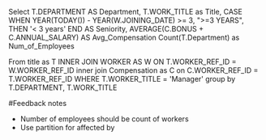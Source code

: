 
Select T.DEPARTMENT AS Department, 
T.WORK_TITLE as Title, 
CASE WHEN YEAR(TODAY()) - YEAR(W.JOINING_DATE) >= 3, ">=3 YEARS", THEN '< 3 years' END AS Seniority,
AVERAGE(C.BONUS + C.ANNUAL_SALARY) AS Avg_Compensation
Count(T.Department) as Num_of_Employees

From title as T INNER JOIN WORKER AS W ON T.WORKER_REF_ID = W.WORKER_REF_ID
inner join Compensation as C on C.WORKER_REF_ID = T.WORKER_REF_ID
WHERE T.WORKER_TITLE = 'Manager'
group by T.DEPARTMENT, T.WORK_TITLE

#Feedback notes
- Number of employees should be count of workers
- Use partition for affected by 
